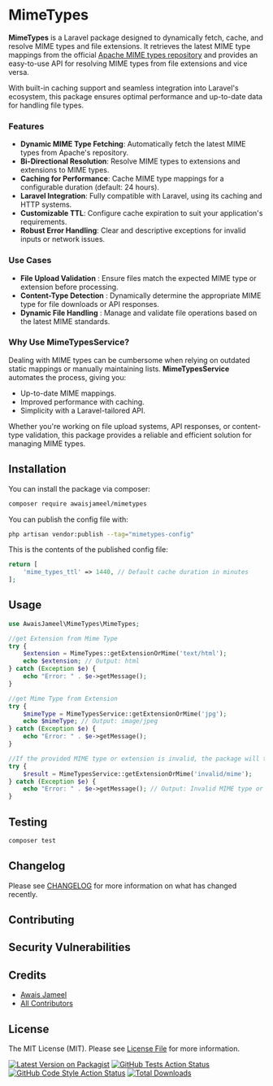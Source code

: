# MimeTypes

**MimeTypes** is a Laravel package designed to dynamically fetch, cache, and resolve MIME types and file extensions. It retrieves the latest MIME type mappings from the official [Apache MIME types repository](http://svn.apache.org/repos/asf/httpd/httpd/trunk/docs/conf/mime.types) and provides an easy-to-use API for resolving MIME types from file extensions and vice versa.

With built-in caching support and seamless integration into Laravel's ecosystem, this package ensures optimal performance and up-to-date data for handling file types.

### Features

- **Dynamic MIME Type Fetching**: Automatically fetch the latest MIME types from Apache's repository.
- **Bi-Directional Resolution**: Resolve MIME types to extensions and extensions to MIME types.
- **Caching for Performance**: Cache MIME type mappings for a configurable duration (default: 24 hours).
- **Laravel Integration**: Fully compatible with Laravel, using its caching and HTTP systems.
- **Customizable TTL**: Configure cache expiration to suit your application's requirements.
- **Robust Error Handling**: Clear and descriptive exceptions for invalid inputs or network issues.

### Use Cases

* **File Upload Validation** : Ensure files match the expected MIME type or extension before processing.
* **Content-Type Detection** : Dynamically determine the appropriate MIME type for file downloads or API responses.
* **Dynamic File Handling** : Manage and validate file operations based on the latest MIME standards.

### Why Use MimeTypesService?

Dealing with MIME types can be cumbersome when relying on outdated static mappings or manually maintaining lists. **MimeTypesService** automates the process, giving you:

* Up-to-date MIME mappings.
* Improved performance with caching.
* Simplicity with a Laravel-tailored API.

Whether you're working on file upload systems, API responses, or content-type validation, this package provides a reliable and efficient solution for managing MIME types.

## Installation

You can install the package via composer:

```bash
composer require awaisjameel/mimetypes
```

You can publish the config file with:

```bash
php artisan vendor:publish --tag="mimetypes-config"
```

This is the contents of the published config file:

```php
return [
    'mime_types_ttl' => 1440, // Default cache duration in minutes
];
```

## Usage

```php
use AwaisJameel\MimeTypes\MimeTypes;

//get Extension from Mime Type
try {
    $extension = MimeTypes::getExtensionOrMime('text/html');
    echo $extension; // Output: html
} catch (Exception $e) {
    echo "Error: " . $e->getMessage();
}

//get Mime Type from Extension
try {
    $mimeType = MimeTypesService::getExtensionOrMime('jpg');
    echo $mimeType; // Output: image/jpeg
} catch (Exception $e) {
    echo "Error: " . $e->getMessage();
}

//If the provided MIME type or extension is invalid, the package will throw an exception:
try {
    $result = MimeTypesService::getExtensionOrMime('invalid/mime');
} catch (Exception $e) {
    echo "Error: " . $e->getMessage(); // Output: Invalid MIME type or extension!
}
```

## Testing

```bash
composer test
```

## Changelog

Please see [CHANGELOG](CHANGELOG.md) for more information on what has changed recently.

## Contributing

## Security Vulnerabilities

## Credits

- [Awais Jameel](https://github.com/awaisjameel)
- [All Contributors](../../contributors)

## License

The MIT License (MIT). Please see [License File](LICENSE.md) for more information.


[![Latest Version on Packagist](https://img.shields.io/packagist/v/awaisjameel/mimetypes.svg?style=flat-square)](https://packagist.org/packages/awaisjameel/mimetypes)
[![GitHub Tests Action Status](https://img.shields.io/github/actions/workflow/status/awaisjameel/mimetypes/run-tests.yml?branch=main&label=tests&style=flat-square)](https://github.com/awaisjameel/mimetypes/actions?query=workflow%3Arun-tests+branch%3Amain)
[![GitHub Code Style Action Status](https://img.shields.io/github/actions/workflow/status/awaisjameel/mimetypes/fix-php-code-style-issues.yml?branch=main&label=code%20style&style=flat-square)](https://github.com/awaisjameel/mimetypes/actions?query=workflow%3A"Fix+PHP+code+style+issues"+branch%3Amain)
[![Total Downloads](https://img.shields.io/packagist/dt/awaisjameel/mimetypes.svg?style=flat-square)](https://packagist.org/packages/awaisjameel/mimetypes)
